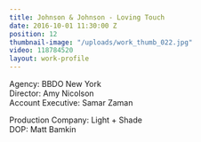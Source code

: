 ```yaml
---
title: Johnson & Johnson - Loving Touch
date: 2016-10-01 11:30:00 Z
position: 12
thumbnail-image: "/uploads/work_thumb_022.jpg"
video: 118784520
layout: work-profile
---
```


Agency: BBDO New York<br>
Director: Amy Nicolson<br>
Account Executive: Samar Zaman<br>

Production Company: Light + Shade<br>
DOP: Matt Bamkin<br>
